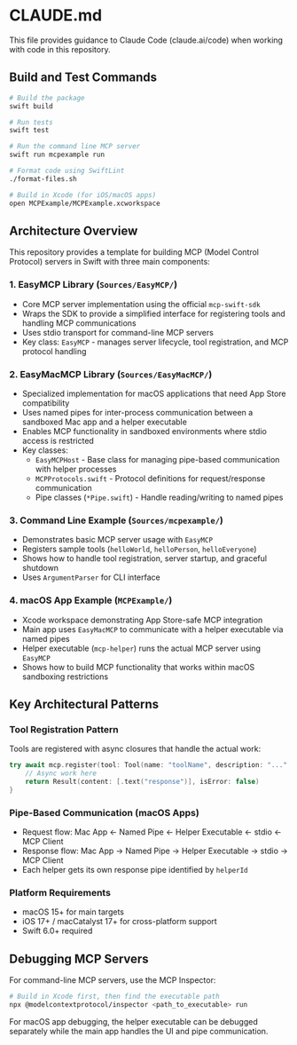 # CLAUDE.md

This file provides guidance to Claude Code (claude.ai/code) when working with code in this repository.

## Build and Test Commands

```bash
# Build the package
swift build

# Run tests
swift test

# Run the command line MCP server
swift run mcpexample run

# Format code using SwiftLint
./format-files.sh

# Build in Xcode (for iOS/macOS apps)
open MCPExample/MCPExample.xcworkspace
```

## Architecture Overview

This repository provides a template for building MCP (Model Control Protocol) servers in Swift with three main components:

### 1. EasyMCP Library (`Sources/EasyMCP/`)
- Core MCP server implementation using the official `mcp-swift-sdk`
- Wraps the SDK to provide a simplified interface for registering tools and handling MCP communications
- Uses stdio transport for command-line MCP servers
- Key class: `EasyMCP` - manages server lifecycle, tool registration, and MCP protocol handling

### 2. EasyMacMCP Library (`Sources/EasyMacMCP/`)
- Specialized implementation for macOS applications that need App Store compatibility
- Uses named pipes for inter-process communication between a sandboxed Mac app and a helper executable
- Enables MCP functionality in sandboxed environments where stdio access is restricted
- Key classes:
  - `EasyMCPHost` - Base class for managing pipe-based communication with helper processes
  - `MCPProtocols.swift` - Protocol definitions for request/response communication
  - Pipe classes (`*Pipe.swift`) - Handle reading/writing to named pipes

### 3. Command Line Example (`Sources/mcpexample/`)
- Demonstrates basic MCP server usage with `EasyMCP`
- Registers sample tools (`helloWorld`, `helloPerson`, `helloEveryone`) 
- Shows how to handle tool registration, server startup, and graceful shutdown
- Uses `ArgumentParser` for CLI interface

### 4. macOS App Example (`MCPExample/`)
- Xcode workspace demonstrating App Store-safe MCP integration
- Main app uses `EasyMacMCP` to communicate with a helper executable via named pipes
- Helper executable (`mcp-helper`) runs the actual MCP server using `EasyMCP`
- Shows how to build MCP functionality that works within macOS sandboxing restrictions

## Key Architectural Patterns

### Tool Registration Pattern
Tools are registered with async closures that handle the actual work:
```swift
try await mcp.register(tool: Tool(name: "toolName", description: "...", inputSchema: schema)) { input in
    // Async work here
    return Result(content: [.text("response")], isError: false)
}
```

### Pipe-Based Communication (macOS Apps)
- Request flow: Mac App ← Named Pipe ← Helper Executable ← stdio ← MCP Client
- Response flow: Mac App → Named Pipe → Helper Executable → stdio → MCP Client
- Each helper gets its own response pipe identified by `helperId`

### Platform Requirements
- macOS 15+ for main targets
- iOS 17+ / macCatalyst 17+ for cross-platform support
- Swift 6.0+ required

## Debugging MCP Servers

For command-line MCP servers, use the MCP Inspector:
```bash
# Build in Xcode first, then find the executable path
npx @modelcontextprotocol/inspector <path_to_executable> run
```

For macOS app debugging, the helper executable can be debugged separately while the main app handles the UI and pipe communication.